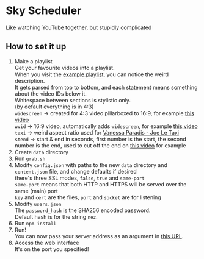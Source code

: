 # Sky Scheduler
Like watching YouTube together, but stupidly complicated

## How to set it up
1. Make a playlist\
Get your favourite videos into a playlist.\
When you visit the [example playlist](https://www.youtube.com/playlist?list=PLfWdliuzOIZO_ZsVtGYWmb--2fojcEfEa), you can notice the weird description.\
It gets parsed from top to bottom, and each statement means something about the video IDs below it.\
Whitespace between sections is stylistic only.\
(by default everything is in 4:3)\
`widescreen` -> created for 4:3 video pillarboxed to 16:9, for example [this video](https://www.youtube.com/watch?v=_sQGwDeambg)\
`wvid` -> 16:9 video, automatically adds `widescreen`, for example [this video](https://www.youtube.com/watch?v=ymNFyxvIdaM)\
`taxi` -> weird aspect ratio used for [Vanessa Paradis - Joe Le Taxi](https://www.youtube.com/watch?v=Ulay2FvUEd8)\
`stend` -> start & end in seconds, first number is the start, the second number is the end, used to cut off the end on [this video](https://www.youtube.com/watch?v=NlgmH5q9uNk) for example
2. Create `data` directory
3. Run `grab.sh`
4. Modify `config.json` with paths to the new `data` directory and `content.json` file, and change defaults if desired\
there's three SSL modes, `false`, `true` and `same-port`\
`same-port` means that both HTTP and HTTPS will be served over the same (main) port\
`key` and `cert` are the files, `port` and `socket` are for listening
5. Modify `users.json`\
The `password_hash` is the SHA256 encoded password.\
Default hash is for the string `nez`.
6. Run `npm install`
7. Run!\
You can now pass your server address as an argument in [this URL](https://nezbedniksk.github.io/Sky-Scheduler-Player/?logo=data%3Aimage%2Fgif%3Bbase64%2CR0lGODlhAQABAIAAAP%2F%2F%2FwAAACH5BAEAAAAALAAAAAABAAEAAAICRAEAOw%3D%3D&server=http://YOUR.SERVER:PORT/list?station=STATION_NAME).
8. Access the web interface\
It's on the port you specified!
